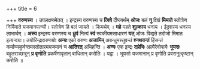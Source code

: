 +++
title = 6

+++
**वरुणस्य** । उपलक्षणमेतत् । इन्द्रस्य वरुणस्य च **त्विषे** दीप्त्यर्थम् **ओजः** बलं **नु** क्षिप्रं **मिमाते** स्तोत्रेण निर्मिमाते यजमानपत्न्यौ। स्तोत्रेण हि बलं जायते । किमर्थम् । **महे** महते **शुल्काय** धनाय । ईदृशस्य धनस्य लाभार्थम् । **अस्य** इन्द्रस्य वरुणस्य च **ध्रुवं** नित्यं **स्वं** स्वकीयमसाधारणं **यत्** ओजः विद्यते तदोजो मिमात इत्यन्वयः। तयोरिन्द्रावरुणयोः **अन्यः** एको वरुणः **अजामिम्** अबन्धुमस्तुवन्तं **श्नथयन्तं** हिंसन्तं कर्माण्यकुर्वन्तमस्तोतारमयजमानं च **आतिरत्** अभिहन्ति । **अन्यः** एक इन्द्रः **दभ्रेभिः** अल्पैरेवोपायैः **भूयसः** बहुतराञ्छत्रून् **प्र** **वृणोति** प्रकर्षेणावृतान् बाधितान् करोति । यद्वा । भूयसो यजमानान् प्र वृणोति प्रवरानुत्कृष्टान् करोति ॥